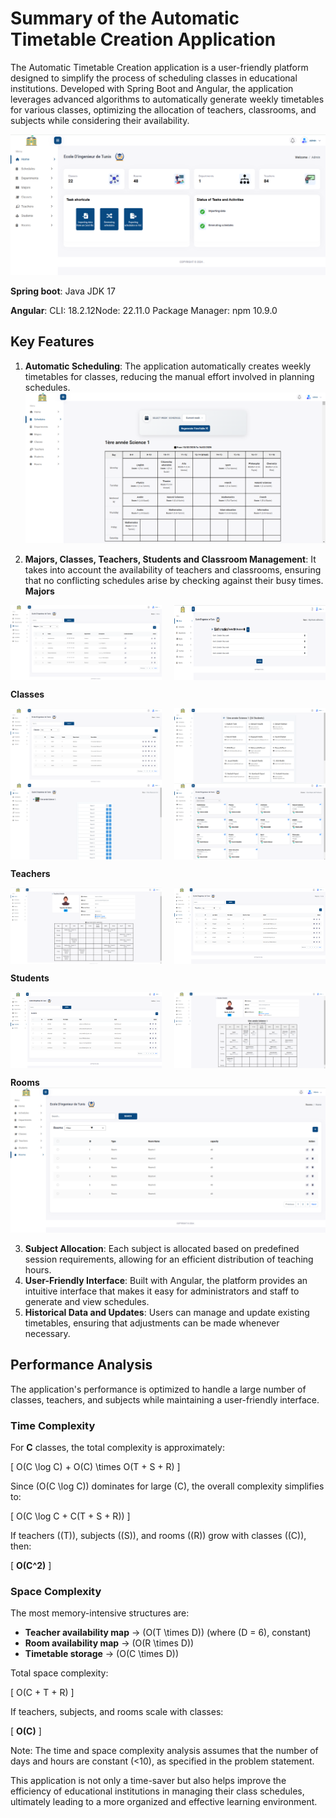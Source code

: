 # Summary of the Automatic Timetable Creation Application

The Automatic Timetable Creation application is a user-friendly platform designed to simplify the process of scheduling classes in educational institutions. Developed with Spring Boot and Angular, the application leverages advanced algorithms to automatically generate weekly timetables for various classes, optimizing the allocation of teachers, classrooms, and subjects while considering their availability.


![Timetable Example](https://github.com/tayeblagha/public-Images/blob/main/0.png?raw=true)


**Spring boot**: Java JDK 17


**Angular**: CLI: 18.2.12Node: 22.11.0 Package Manager: npm 10.9.0 

## Key Features

1. **Automatic Scheduling**: The application automatically creates weekly timetables for classes, reducing the manual effort involved in planning schedules.
![Timetable Example](https://github.com/tayeblagha/public-Images/blob/main/1.png?raw=true)

2. **Majors, Classes, Teachers, Students and Classroom Management**: It takes into account the availability of teachers and classrooms, ensuring that no conflicting schedules arise by checking against their busy times.
**Majors**
<div style="display: flex; justify-content: space-between;">
  <img src="https://github.com/tayeblagha/public-Images/blob/main/2.png?raw=true" alt="Timetable Example" style="width: 48%;">
  <img src="https://github.com/tayeblagha/public-Images/blob/main/3.png?raw=true" alt="Timetable Example" style="width: 48%;">
</div>

**Classes**
<div style="display: flex; justify-content: space-between; flex-wrap: wrap;">
  <img src="https://github.com/tayeblagha/public-Images/blob/main/4.png?raw=true" alt="Timetable Example" style="width: 48%;">
  <img src="https://github.com/tayeblagha/public-Images/blob/main/5.png?raw=true" alt="Timetable Example" style="width: 48%;">
  <img src="https://github.com/tayeblagha/public-Images/blob/main/6.png?raw=true" alt="Timetable Example" style="width: 48%;">
  <img src="https://github.com/tayeblagha/public-Images/blob/main/7.png?raw=true" alt="Timetable Example" style="width: 48%;">
</div>

**Teachers**
<div style="display: flex; justify-content: space-between;">
  <img src="https://github.com/tayeblagha/public-Images/blob/main/8.png?raw=true" alt="Timetable Example" style="width: 48%;">
  <img src="https://github.com/tayeblagha/public-Images/blob/main/9.png?raw=true" alt="Timetable Example" style="width: 48%;">
</div>

**Students**
<div style="display: flex; justify-content: space-between;">
  <img src="https://github.com/tayeblagha/public-Images/blob/main/10.png?raw=true" alt="Timetable Example" style="width: 48%;">
  <img src="https://github.com/tayeblagha/public-Images/blob/main/11.png?raw=true" alt="Timetable Example" style="width: 48%;">
</div>


**Rooms**
![Timetable Example](https://github.com/tayeblagha/public-Images/blob/main/12.png?raw=true)

3. **Subject Allocation**: Each subject is allocated based on predefined session requirements, allowing for an efficient distribution of teaching hours.
4. **User-Friendly Interface**: Built with Angular, the platform provides an intuitive interface that makes it easy for administrators and staff to generate and view schedules.
5. **Historical Data and Updates**: Users can manage and update existing timetables, ensuring that adjustments can be made whenever necessary.

## Performance Analysis

The application's performance is optimized to handle a large number of classes, teachers, and subjects while maintaining a user-friendly interface.

### Time Complexity
For **C** classes, the total complexity is approximately:

\[
O(C \log C) + O(C) \times O(T + S + R)
\]

Since \(O(C \log C)\) dominates for large \(C\), the overall complexity simplifies to:

\[
O(C \log C + C(T + S + R))
\]

If teachers (\(T\)), subjects (\(S\)), and rooms (\(R\)) grow with classes (\(C\)), then:

\[
**O(C^2)**
\]

### Space Complexity
The most memory-intensive structures are:

- **Teacher availability map** → \(O(T \times D)\) (where \(D = 6\), constant)
- **Room availability map** → \(O(R \times D)\)
- **Timetable storage** → \(O(C \times D)\)

Total space complexity:

\[
O(C + T + R)
\]

If teachers, subjects, and rooms scale with classes:

\[
**O(C)**
\]

Note: The time and space complexity analysis assumes that the number of days and hours are constant (<10), as specified in the problem statement.

This application is not only a time-saver but also helps improve the efficiency of educational institutions in managing their class schedules, ultimately leading to a more organized and effective learning environment.
